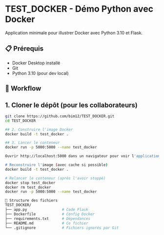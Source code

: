 # TEST_DOCKER - Démo Python avec Docker  

Application minimale pour illustrer Docker avec Python 3.10 et Flask.  

## 📋 Prérequis  
- Docker Desktop installé  
- Git
- Python 3.10 (pour dev local)  

## 🚀 Workflow  

## 1. Cloner le dépôt (pour les collaborateurs)  
```bash
git clone https://github.com/bim12/TEST_DOCKER.git
cd TEST_DOCKER

## 2. Construire l'image Docker
docker build -t test_docker .

## 3. Lancer le conteneur
docker run -p 5000:5000 --name test_docker

Ouvrir http://localhost:5000 dans un navigateur pour voir l'application en action.

# Reconstruire l'image (avec cache si possible)  
docker build -t test_docker .  

# Relancer le conteneur (après l'avoir stoppé)  
docker stop test_docker  
docker rm test_docker  
docker run -p 5000:5000 --name test_docker

📂 Structure des fichiers
TEST_DOCKER/
├── app.py                # Code Flask
├── Dockerfile            # Config Docker
├── requirements.txt      # Dépendances
├── README.md             # Ce fichier
└── .gitignore            # Fichiers ignorés par Git
